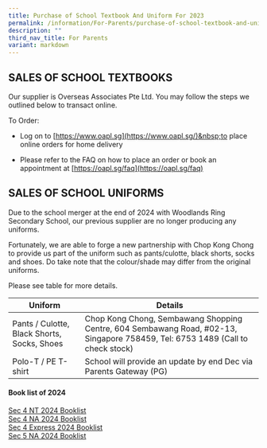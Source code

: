 ```yaml
---
title: Purchase of School Textbook And Uniform For 2023
permalink: /information/For-Parents/purchase-of-school-textbook-and-uniform-for-2023/
description: ""
third_nav_title: For Parents
variant: markdown
---
```


SALES OF SCHOOL TEXTBOOKS
-------------------------

Our supplier is Overseas Associates Pte Ltd. You may follow the steps we outlined below to transact online.  
  
To Order:  

*   Log on to&nbsp;[https://www.oapl.sg](https://www.oapl.sg/)&nbsp;to place online orders for home delivery 
    
*   Please refer to the FAQ on how to place an order or book an appointment at&nbsp;[https://oapl.sg/faq](https://oapl.sg/faq)

  

SALES OF SCHOOL UNIFORMS
------------------------

   

Due to the school merger at the end of 2024 with Woodlands Ring Secondary School, our previous supplier are no longer producing any uniforms.

Fortunately, we are able to forge a new partnership with Chop Kong Chong to provide us part of the uniform such as pants/culotte, black shorts, socks and shoes. Do take note that the colour/shade may differ from the original uniforms.

Please see table for more details.

| **Uniform**                                       | **Details**                                                         |
|-----------------------------------------------|-----------------------------------------------------------------|
| Pants / Culotte, Black Shorts, Socks, Shoes    | Chop Kong Chong, Sembawang Shopping Centre, 604 Sembawang Road, #02-13, Singapore 758459, Tel: 6753 1489 (Call to check stock) |
| Polo-T / PE T-shirt                            | School will provide an update by end Dec via Parents Gateway (PG) |



#### Book list of 2024

[Sec 4 NT 2024 Booklist](/files/2024%20Booklist/Booklist_2024_FCS_Sec_4_NT.pdf)<br>
[Sec 4 NA 2024 Booklist](/files/2024%20Booklist/Booklist_2024_FCS_Sec_4_NA.pdf)<br>
[Sec 4 Express 2024 Booklist](/files/2024%20Booklist/Booklist_2024_FCS_Sec_4_Express.pdf)<br>
[Sec 5 NA 2024 Booklist](/files/2024%20Booklist/Booklist_2024_FCS_Sec_5_NA.pdf)<br>


